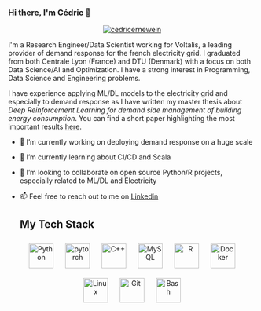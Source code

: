 ### Hi there, I'm Cédric 👋
<p align="center">
<a href="https://www.linkedin.com/in/cedricernewein/" target="blank"><img align="center" src="https://img.shields.io/badge/-LinkedIn-039BE5?style=for-the-badge&logo=Linkedin&logoColor=white&link=https://www.linkedin.com/in/cedricernewein/" alt="cedricernewein"/></a>


I'm a Research Engineer/Data Scientist working for Voltalis, a leading provider of demand response for the french electricity grid. I graduated from both Centrale Lyon (France) and DTU (Denmark) with a focus on both Data Science/AI and Optimization.
I have a strong interest in Programming, Data Science and Engineering problems.

I have experience applying ML/DL models to the electricity grid and especially to demand response as I have written my master thesis about <i>Deep Reinforcement Learning  for demand side management of building energy consumption</i>. You can find a short paper highlighting the most important results [here](https://dl.acm.org/doi/10.1145/3427773.3427862).

- 🔭 I’m currently working on deploying demand response on a huge scale
- 🌱 I’m currently learning about CI/CD and Scala
- 👯 I’m looking to collaborate on open source Python/R projects, especially related to ML/DL and Electricity
- 📫 Feel free to reach out to me on [Linkedin](https://www.linkedin.com/in/cedricernewein/)

  ## My Tech Stack
<div align="center">  
<img style="margin: 10px" src="https://profilinator.rishav.dev/skills-assets/python-original.svg" alt="Python" height="50" /> 
<img style="margin: 10px" src="https://profilinator.rishav.dev/skills-assets/pytorch-icon.svg" alt="pytorch" height="50" />  
<img style="margin: 10px" src="https://profilinator.rishav.dev/skills-assets/cplusplus-original.svg" alt="C++" height="50" />   
<img style="margin: 10px" src="https://profilinator.rishav.dev/skills-assets/mysql-original-wordmark.svg" alt="MySQL" height="50" />  
<img style="margin: 10px" src="https://profilinator.rishav.dev/skills-assets/r.svg" alt="R" height="50" /> 
<img style="margin: 10px" src="https://profilinator.rishav.dev/skills-assets/docker-original-wordmark.svg" alt="Docker" height="50" />
<img style="margin: 10px" src="https://profilinator.rishav.dev/skills-assets/linux-original.svg" alt="Linux" height="50" />  
<img style="margin: 10px" src="https://profilinator.rishav.dev/skills-assets/git-scm-icon.svg" alt="Git" height="50" />  
<img style="margin: 10px" src="https://profilinator.rishav.dev/skills-assets/gnu_bash-icon.svg" alt="Bash" height="50" /> 
</div>
